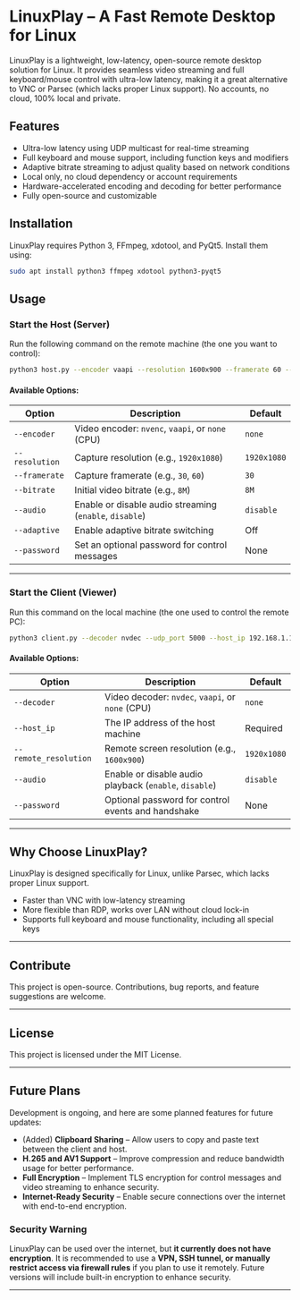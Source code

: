 # LinuxPlay – A Fast Remote Desktop for Linux

LinuxPlay is a lightweight, low-latency, open-source remote desktop solution for Linux. It provides seamless video streaming and full keyboard/mouse control with ultra-low latency, making it a great alternative to VNC or Parsec (which lacks proper Linux support). No accounts, no cloud, 100% local and private.

## Features

- Ultra-low latency using UDP multicast for real-time streaming
- Full keyboard and mouse support, including function keys and modifiers
- Adaptive bitrate streaming to adjust quality based on network conditions
- Local only, no cloud dependency or account requirements
- Hardware-accelerated encoding and decoding for better performance
- Fully open-source and customizable

## Installation

LinuxPlay requires Python 3, FFmpeg, xdotool, and PyQt5. Install them using:

```bash
sudo apt install python3 ffmpeg xdotool python3-pyqt5
```

## Usage

### Start the Host (Server)

Run the following command on the remote machine (the one you want to control):

```bash
python3 host.py --encoder vaapi --resolution 1600x900 --framerate 60 --audio enable --password password123
```

#### Available Options:
| Option             | Description                                            | Default     |
|--------------------|--------------------------------------------------------|-------------|
| `--encoder`       | Video encoder: `nvenc`, `vaapi`, or `none` (CPU)        | `none`      |
| `--resolution`    | Capture resolution (e.g., `1920x1080`)                  | `1920x1080` |
| `--framerate`     | Capture framerate (e.g., `30`, `60`)                    | `30`        |
| `--bitrate`       | Initial video bitrate (e.g., `8M`)                      | `8M`        |
| `--audio`         | Enable or disable audio streaming (`enable`, `disable`) | `disable`   |
| `--adaptive`      | Enable adaptive bitrate switching                       | Off         |
| `--password`      | Set an optional password for control messages           | None        |

---

### Start the Client (Viewer)

Run this command on the local machine (the one used to control the remote PC):

```bash
python3 client.py --decoder nvdec --udp_port 5000 --host_ip 192.168.1.123 --remote_resolution 1600x900 --audio enable --password password123
```

#### Available Options:
| Option                | Description                                            | Default     |
|-----------------------|--------------------------------------------------------|-------------|
| `--decoder`           | Video decoder: `nvdec`, `vaapi`, or `none` (CPU)       | `none`      |
| `--host_ip`           | The IP address of the host machine                     | Required    |
| `--remote_resolution` | Remote screen resolution (e.g., `1600x900`)            | `1920x1080` |
| `--audio`             | Enable or disable audio playback (`enable`, `disable`) | `disable`   |
| `--password`          | Optional password for control events and handshake     | None        |

---

## Why Choose LinuxPlay?

LinuxPlay is designed specifically for Linux, unlike Parsec, which lacks proper Linux support.

- Faster than VNC with low-latency streaming
- More flexible than RDP, works over LAN without cloud lock-in
- Supports full keyboard and mouse functionality, including all special keys

---

## Contribute

This project is open-source. Contributions, bug reports, and feature suggestions are welcome.

---

## License

This project is licensed under the MIT License.


---

## Future Plans

Development is ongoing, and here are some planned features for future updates:

- (Added) **Clipboard Sharing** – Allow users to copy and paste text between the client and host.
- **H.265 and AV1 Support** – Improve compression and reduce bandwidth usage for better performance.
- **Full Encryption** – Implement TLS encryption for control messages and video streaming to enhance security.
- **Internet-Ready Security** – Enable secure connections over the internet with end-to-end encryption.

### Security Warning
LinuxPlay can be used over the internet, but **it currently does not have encryption**. It is recommended to use a **VPN, SSH tunnel, or manually restrict access via firewall rules** if you plan to use it remotely. Future versions will include built-in encryption to enhance security.

---

